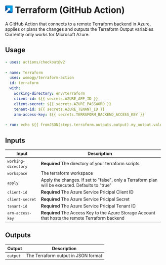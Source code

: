 # ![wemogy](assets/wemogy-logo.png) Terraform (GitHub Action)

A GitHub Action that connects to a remote Terraform backend in Azure, applies or plans the changes and outputs the Terraform Output variables. Currently only works for Microsoft Azure.

## Usage

```yaml
- uses: actions/checkout@v2

- name: Terraform
  uses: wemogy/terraform-action
  id: terraform
  with:
    working-directory: env/terraform
    client-id: ${{ secrets.AZURE_APP_ID }}
    client-secret: ${{ secrets.AZURE_PASSWORD }}
    tenant-id: ${{ secrets.AZURE_TENANT_ID }}
    arm-access-key: ${{ secrets.TERRAFORM_BACKEND_ACCESS_KEY }}

- run: echo ${{ fromJSON(steps.terraform.outputs.output).my_output.value }}
```

## Inputs

| Input               | Description                                                                                      |
| ------------------- | ------------------------------------------------------------------------------------------------ |
| `working-directory` | **Required** The directory of your terraform scripts                                             |
| `workspace`         | The terraform workspace                                                                          |
| `apply`             | Apply the changes. If set to "false", only a Terraform plan will be executed. Defaults to "true" |
| `client-id`         | **Required** The Azure Service Pricipal Client ID                                                |
| `client-secret`     | **Required** The Azure Service Pricipal Secret                                                   |
| `tenant-id`         | **Required** The Azure Service Pricipal Tenant ID                                                |
| `arm-access-key`    | **Required** The Access Key to the Azure Storage Account that hosts the remote Terraform backend |

## Outputs

| Output   | Description                         |
| -------- | ----------------------------------- |
| `output` | The Terraform output in JSON format |
